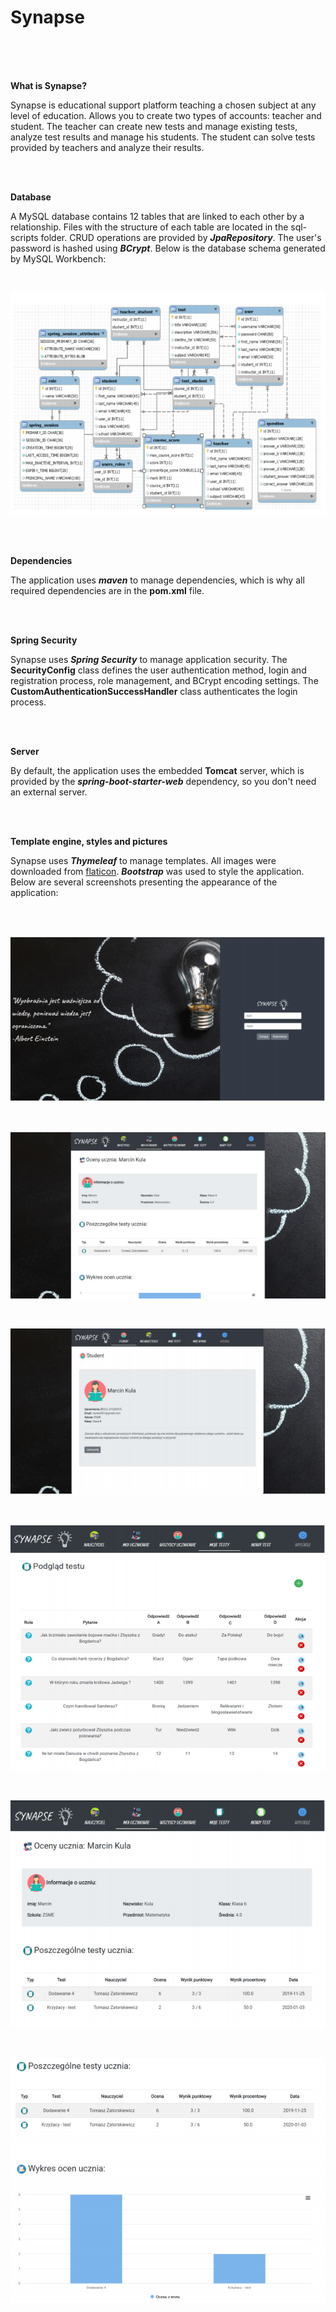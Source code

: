 # Synapse

<br>
<br>
<br>

<b>What is Synapse?</b>

Synapse is educational support platform teaching a chosen subject at any level of education. Allows you to create two types of accounts: teacher and student. The teacher can create new tests and manage existing tests, analyze test results and manage his students. The student can solve tests provided by teachers and analyze their results. 

<br>
<br>

<b>Database</b>

A MySQL database contains 12 tables that are linked to each other by a relationship. Files with the structure of each table are located in the sql-scripts folder. CRUD operations are provided by <b><i>JpaRepository</b></i>. The user's password is hashed using <b><i>BCrypt</b></i>. Below is the database schema generated by MySQL Workbench:  

<br>

![](github-img/db.PNG)

<br>
<br>

<b>Dependencies</b>

The application uses <b><i>maven</b></i> to manage dependencies, which is why all required dependencies are in the <b>pom.xml</b> file.

<br>
<br>

<b>Spring Security</b>

Synapse uses <b><i>Spring Security</i></b> to manage application security. The <b>SecurityConfig</b> class defines the user authentication method, login and registration process, role management, and BCrypt encoding settings. The <b>CustomAuthenticationSuccessHandler</b> class authenticates the login process.

<br>
<br>

<b>Server</b>

By default, the application uses the embedded <b>Tomcat</b> server, which is provided by the <b><i>spring-boot-starter-web</b></i> dependency, so you don't need an external server.

<br>
<br>

<b>Template engine, styles and pictures</b>

Synapse uses <b><i>Thymeleaf</b></i> to manage templates. All images were downloaded from <a href="https://www.flaticon.com/home">flaticon</a>. <b><i>Bootstrap</b></i> was used to style the application. Below are several screenshots presenting the appearance of the application:

<br>
<br>

![](github-img/1.PNG)

<br>

![](github-img/2.PNG)

<br>

![](github-img/3.PNG)

<br>

![](github-img/4.PNG)

<br>

![](github-img/5.PNG)

<br>

![](github-img/6.PNG)


